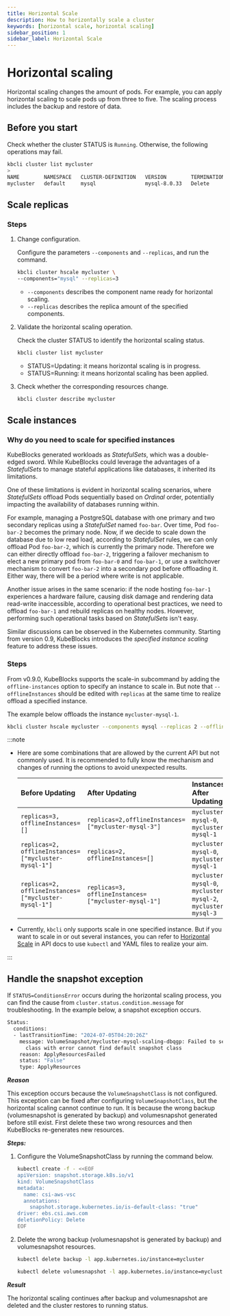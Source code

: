 ```yaml
---
title: Horizontal Scale
description: How to horizontally scale a cluster
keywords: [horizontal scale, horizontal scaling]
sidebar_position: 1
sidebar_label: Horizontal Scale
---
```


# Horizontal scaling

Horizontal scaling changes the amount of pods. For example, you can apply horizontal scaling to scale pods up from three to five. The scaling process includes the backup and restore of data.

## Before you start

Check whether the cluster STATUS is `Running`. Otherwise, the following operations may fail.

```bash
kbcli cluster list mycluster
>
NAME        NAMESPACE   CLUSTER-DEFINITION   VERSION        TERMINATION-POLICY   STATUS    CREATED-TIME
mycluster   default     mysql                mysql-8.0.33   Delete               Running   Jul 05,2024 18:46 UTC+0800
```

## Scale replicas

### Steps

1. Change configuration.

    Configure the parameters `--components` and `--replicas`, and run the command.

    ```bash
    kbcli cluster hscale mycluster \
    --components="mysql" --replicas=3
    ```

    - `--components` describes the component name ready for horizontal scaling.
    - `--replicas` describes the replica amount of the specified components.

2. Validate the horizontal scaling operation.

    Check the cluster STATUS to identify the horizontal scaling status.

    ```bash
    kbcli cluster list mycluster
    ```

    - STATUS=Updating: it means horizontal scaling is in progress.
    - STATUS=Running: it means horizontal scaling has been applied.

3. Check whether the corresponding resources change.

    ```bash
    kbcli cluster describe mycluster
    ```

## Scale instances

### Why do you need to scale for specified instances

KubeBlocks generated workloads as *StatefulSets*, which was a double-edged sword. While KubeBlocks could leverage the advantages of a *StatefulSets* to manage stateful applications like databases, it inherited its limitations.

One of these limitations is evident in horizontal scaling scenarios, where *StatefulSets* offload Pods sequentially based on *Ordinal* order, potentially impacting the availability of databases running within.

For example, managing a PostgreSQL database with one primary and two secondary replicas using a *StatefulSet* named `foo-bar`. Over time, Pod `foo-bar-2` becomes the primary node. Now, if we decide to scale down the database due to low read load, according to *StatefulSet* rules, we can only offload Pod `foo-bar-2`, which is currently the primary node. Therefore we can either directly offload `foo-bar-2`, triggering a failover mechanism to elect a new primary pod from `foo-bar-0` and `foo-bar-1`, or use a switchover mechanism to convert `foo-bar-2` into a secondary pod before offloading it. Either way, there will be a period where write is not applicable.

Another issue arises in the same scenario: if the node hosting `foo-bar-1` experiences a hardware failure, causing disk damage and rendering data read-write inaccessible, according to operational best practices, we need to offload `foo-bar-1` and rebuild replicas on healthy nodes. However, performing such operational tasks based on *StatefulSets* isn't easy.

Similar discussions can be observed in the Kubernetes community. Starting from version 0.9, KubeBlocks introduces the *specified instance scaling* feature to address these issues.

### Steps

From v0.9.0, KubeBlocks supports the scale-in subcommand by adding the `offline-instances` option to specify an instance to scale in. But note that `--offlineInstances` should be edited with `replicas` at the same time to realize offload a specified instance.

The example below offloads the instance `mycluster-mysql-1`.

```bash
kbcli cluster hscale mycluster --components mysql --replicas 2 --offline-instances mycluster-mysql-1
```

:::note

- Here are some combinations that are allowed by the current API but not commonly used. It is recommended to fully know the mechanism and changes of running the options to avoid unexpected results.

   | Before Updating | After Updating | Instances After Updating |
   | :-------------  | :------------- | :----------------------- |
   | `replicas=3, offlineInstances=[]` | `replicas=2,offlineInstances=["mycluster-mysql-3"]` | `mycluster-mysql-0`, `mycluster-mysql-1` |
   | `replicas=2, offlineInstances=["mycluster-mysql-1"]` | `replicas=2, offlineInstances=[]` | `mycluster-mysql-0`, `mycluster-mysql-1` |
   | `replicas=2, offlineInstances=["mycluster-mysql-1"]` | `replicas=3, offlineInstances=["mycluster-mysql-1"]` | `mycluster-mysql-0`, `mycluster-mysql-2`, `mycluster-mysql-3` |

- Currently, `kbcli` only supports scale in one specified instance. But if you want to scale in or out several instances, you can refer to [Horizontal Scale](./../../../api_docs/maintenance/scale/horizontal-scale.md) in API docs to use `kubectl` and YAML files to realize your aim.

:::

## Handle the snapshot exception

If `STATUS=ConditionsError` occurs during the horizontal scaling process, you can find the cause from `cluster.status.condition.message` for troubleshooting.
In the example below, a snapshot exception occurs.

```bash
Status:
  conditions: 
  - lastTransitionTime: "2024-07-05T04:20:26Z"
    message: VolumeSnapshot/mycluster-mysql-scaling-dbqgp: Failed to set default snapshot
      class with error cannot find default snapshot class
    reason: ApplyResourcesFailed
    status: "False"
    type: ApplyResources
```

***Reason***

This exception occurs because the `VolumeSnapshotClass` is not configured. This exception can be fixed after configuring `VolumeSnapshotClass`, but the horizontal scaling cannot continue to run. It is because the wrong backup (volumesnapshot is generated by backup) and volumesnapshot generated before still exist. First delete these two wrong resources and then KubeBlocks re-generates new resources.

***Steps:***

1. Configure the VolumeSnapshotClass by running the command below.

    ```bash
    kubectl create -f - <<EOF
    apiVersion: snapshot.storage.k8s.io/v1
    kind: VolumeSnapshotClass
    metadata:
      name: csi-aws-vsc
      annotations:
        snapshot.storage.kubernetes.io/is-default-class: "true"
    driver: ebs.csi.aws.com
    deletionPolicy: Delete
    EOF
    ```

2. Delete the wrong backup (volumesnapshot is generated by backup) and volumesnapshot resources.

    ```bash
    kubectl delete backup -l app.kubernetes.io/instance=mycluster
   
    kubectl delete volumesnapshot -l app.kubernetes.io/instance=mycluster
    ```

***Result***

The horizontal scaling continues after backup and volumesnapshot are deleted and the cluster restores to running status.
